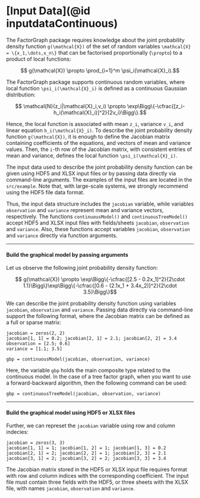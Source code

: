 # [Input Data](@id inputdataContinuous)

The FactorGraph package requires knowledge about the joint probability density function ``g(\mathcal{X})`` of the set of random variables ``\mathcal{X} = \{x_1,\dots,x_n\}`` that can be factorised proportionally  (``\propto``) to a product of local functions:
```math
    g(\mathcal{X}) \propto \prod_{i=1}^m \psi_i(\mathcal{X}_i).
```
The FactorGraph package supports continuous random variables, where local function ``\psi_i(\mathcal{X}_i)`` is defined as a continuous Gaussian distribution:
```math
  \mathcal{N}(z_i|\mathcal{X}_i,v_i) \propto \exp\Bigg\{-\cfrac{[z_i-h_i(\mathcal{X}_i)]^2}{2v_i}\Bigg\}.
```
Hence, the local function is associated with mean ``z_i``, variance  ``v_i``, and linear equation ``h_i(\mathcal{X}_i)``. To describe the joint probability density function ``g(\mathcal{X})``, it is enough to define the Jacobian matrix containing coefficients of the equations, and vectors of mean and variance values. Then, the ``i``-th row of the Jacobian matrix, with consistent entries of mean and variance, defines the local function ``\psi_i(\mathcal{X}_i)``.

The input data used to describe the joint probability density function can be given using HDF5 and XLSX input files or by passing data directly via command-line arguments. The examples of the input files are located in the `src/example`. Note that, with large-scale systems, we strongly recommend using the HDF5 file data format.

Thus, the input data structure includes the `jacobian` variable, while variables `observation` and `variance` represent mean and variance vectors, respectively. The functions `continuousModel()` and `continuousTreeModel()` accept HDF5 and XLSX input files with fields/sheets `jacobian`, `observation` and `variance`. Also, these functions accept variables `jacobian`, `observation` and `variance` directly via function arguments.

---


#### Build the graphical model by passing arguments
Let us observe the following joint probability density function:
```math
    g(\mathcal{X}) \propto  \exp\Bigg\{-\cfrac{[2.5 - 0.2x_1]^2}{2\cdot 1.1}\Bigg\}\exp\Bigg\{-\cfrac{[0.6 - (2.1x_1 + 3.4x_2)]^2}{2\cdot 3.5}\Bigg\}
```

We can describe the joint probability density function using variables `jacobian`, `observation` and `variance`. Passing data directly via command-line support the following format, where the Jacobian matrix can be defined as a full or sparse matrix:
```julia-repl
jacobian = zeros(2, 2)
jacobian[1, 1] = 0.2; jacobian[2, 1] = 2.1; jacobian[2, 2] = 3.4
observation = [2.5; 0.6]
variance = [1.1; 3.5]

gbp = continuousModel(jacobian, observation, variance)
```
Here, the variable `gbp` holds the main composite type related to the continuous model. In the case of a tree factor graph, when you want to use a forward-backward algorithm, then the following command can be used:
```julia-repl
gbp = continuousTreeModel(jacobian, observation, variance)
```

---

#### Build the graphical model using HDF5 or XLSX files
Further, we can represet the `jacobian` variable using row and column indecies:
```julia-repl
jacobian = zeros(3, 3)
jacobian[1, 1] = 1; jacobian[1, 2] = 1; jacobian[1, 3] = 0.2
jacobian[2, 1] = 2; jacobian[2, 2] = 1; jacobian[2, 3] = 2.1
jacobian[3, 1] = 2; jacobian[3, 2] = 2; jacobian[3, 3] = 3.4
```
The Jacobian matrix stored in the HDF5 or XLSX input file requires format with row and column indices with the corresponding coefficient. The input file must contain three fields with the HDF5, or three sheets with the XLSX file, with names `jacobian`, `observation` and `variance`.